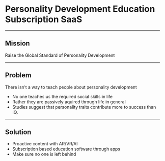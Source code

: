 # Personality Development Education Subscription SaaS

---

## Mission

Raise the Global Standard of Personality Development

---

## Problem

There isn't a way to teach people about personality development

- No one teaches us the required social skills in life
- Rather they are passively aquired through life in general
- Studies suggest that personality traits contribute more to
success than IQ.

---

## Solution

- Proactive content with AR/VR/AI
- Subscription based education software through apps
- Make sure no one is left behind
